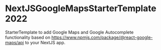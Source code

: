 # NextJSGoogleMapsStarterTemplate2022
StarterTemplate to add Google Maps and Google Autocomplete functionality based on https://www.npmjs.com/package/@react-google-maps/api to your NextJS app.

